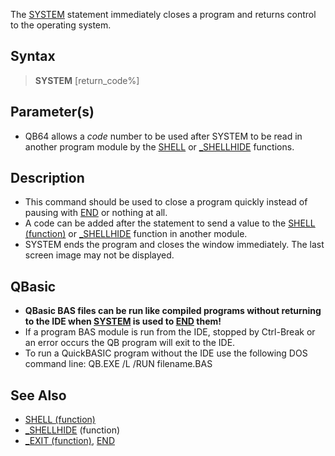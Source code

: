 The [SYSTEM](SYSTEM) statement immediately closes a program and returns control to the operating system. 

## Syntax

> **SYSTEM** [return_code%]

## Parameter(s)

* QB64 allows a *code* number to be used after SYSTEM to be read in another program module by the [SHELL](SHELL) or [_SHELLHIDE](_SHELLHIDE) functions.

## Description

* This command should be used to close a program quickly instead of pausing with [END](END) or nothing at all.
* A code can be added after the statement to send a value to the [SHELL (function)](SHELL-(function)) or [_SHELLHIDE](_SHELLHIDE) function in another module.
* SYSTEM ends the program and closes the window immediately. The last screen image may not be displayed.

## QBasic

* **QBasic BAS files can be run like compiled programs without returning to the IDE when [SYSTEM](SYSTEM) is used to [END](END) them!**
* If a program BAS module is run from the IDE, stopped by Ctrl-Break or an error occurs the QB program will exit to the IDE.
* To run a QuickBASIC program without the IDE use the following DOS command line: QB.EXE /L /RUN filename.BAS

## See Also

* [SHELL (function)](SHELL-(function))
* [_SHELLHIDE](_SHELLHIDE) (function)
* [_EXIT (function)](_EXIT-(function)), [END](END)
